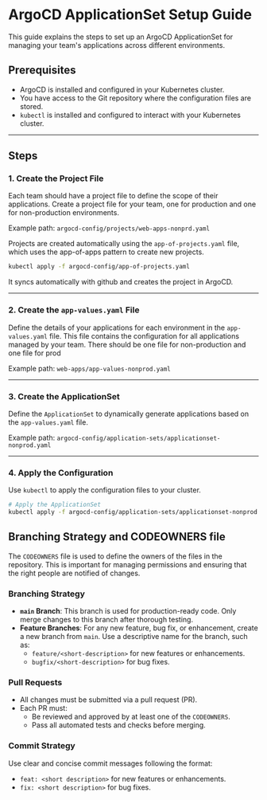 # ArgoCD ApplicationSet Setup Guide

This guide explains the steps to set up an ArgoCD ApplicationSet for managing your team's applications across different
environments.

## Prerequisites

- ArgoCD is installed and configured in your Kubernetes cluster.
- You have access to the Git repository where the configuration files are stored.
- `kubectl` is installed and configured to interact with your Kubernetes cluster.

---

## Steps

### 1. Create the Project File

Each team should have a project file to define the scope of their applications. Create a project file for your team, one
for production and one for non-production environments.

Example path: `argocd-config/projects/web-apps-nonprd.yaml`

Projects are created automatically using the `app-of-projects.yaml` file, which uses the app-of-apps pattern to create
new projects.
```bash
kubectl apply -f argocd-config/app-of-projects.yaml
```

It syncs automatically with github and creates the project in ArgoCD.

---

### 2. Create the `app-values.yaml` File

Define the details of your applications for each environment in the `app-values.yaml` file.
This file contains the configuration for all applications managed by your team.
There should be one file for non-production and one file for prod

Example path: `web-apps/app-values-nonprod.yaml`

---

### 3. Create the ApplicationSet

Define the `ApplicationSet` to dynamically generate applications based on the `app-values.yaml` file.

Example path: `argocd-config/application-sets/applicationset-nonprod.yaml`

---

### 4. Apply the Configuration

Use `kubectl` to apply the configuration files to your cluster.

```bash
# Apply the ApplicationSet
kubectl apply -f argocd-config/application-sets/applicationset-nonprod.yaml
```

## Branching Strategy and CODEOWNERS file
The `CODEOWNERS` file is used to define the owners of the files in the repository.
This is important for managing
permissions and ensuring that the right people are notified of changes.

### Branching Strategy

- **`main` Branch**: This branch is used for production-ready code. Only merge changes to this branch after thorough testing.
- **Feature Branches**: For any new feature, bug fix, or enhancement, create a new branch from `main`. Use a descriptive name for the branch, such as:
  - `feature/<short-description>` for new features or enhancements.
  - `bugfix/<short-description>` for bug fixes.

### Pull Requests

- All changes must be submitted via a pull request (PR).
- Each PR must:
  - Be reviewed and approved by at least one of the `CODEOWNERS`.
  - Pass all automated tests and checks before merging.

### Commit Strategy

Use clear and concise commit messages following the format:
- `feat: <short description>` for new features or enhancements.
- `fix: <short description>` for bug fixes.